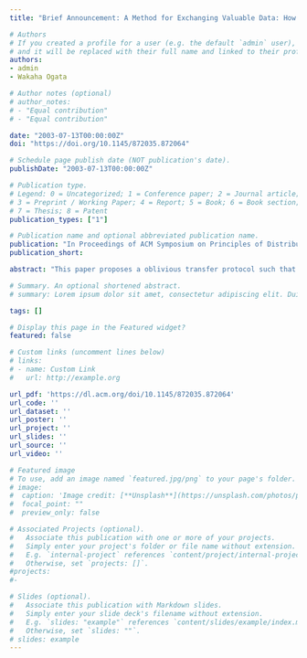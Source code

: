 ```yaml
---
title: "Brief Announcement: A Method for Exchanging Valuable Data: How to Realize Matching Oblivious Transfer"

# Authors
# If you created a profile for a user (e.g. the default `admin` user), write the username (folder name) here
# and it will be replaced with their full name and linked to their profile.
authors:
- admin
- Wakaha Ogata

# Author notes (optional)
# author_notes:
# - "Equal contribution"
# - "Equal contribution"

date: "2003-07-13T00:00:00Z"
doi: "https://doi.org/10.1145/872035.872064"

# Schedule page publish date (NOT publication's date).
publishDate: "2003-07-13T00:00:00Z"

# Publication type.
# Legend: 0 = Uncategorized; 1 = Conference paper; 2 = Journal article;
# 3 = Preprint / Working Paper; 4 = Report; 5 = Book; 6 = Book section;
# 7 = Thesis; 8 = Patent
publication_types: ["1"]

# Publication name and optional abbreviated publication name.
publication: "In Proceedings of ACM Symposium on Principles of Distributed Computing (PODC) 2003, pp. 201. Boston USA: ACM, 2003"
publication_short:

abstract: "This paper proposes a oblivious transfer protocol such that at only the case that some condition of two players hold, data comes from both sides are exchaged each other. This protocol is realazed broadcast channel like using satellite and exechange with consisdering condition. This protocol can be applied to market which exchaged digitalized value such as digitalized cash and digitalized stock, with hiding each players' privacy data like order price and amount of order."

# Summary. An optional shortened abstract.
# summary: Lorem ipsum dolor sit amet, consectetur adipiscing elit. Duis posuere tellus ac convallis placerat. Proin tincidunt magna sed ex sollicitudin condimentum.

tags: []

# Display this page in the Featured widget?
featured: false

# Custom links (uncomment lines below)
# links:
# - name: Custom Link
#   url: http://example.org

url_pdf: 'https://dl.acm.org/doi/10.1145/872035.872064'
url_code: ''
url_dataset: ''
url_poster: ''
url_project: ''
url_slides: ''
url_source: ''
url_video: ''

# Featured image
# To use, add an image named `featured.jpg/png` to your page's folder.
# image:
#  caption: 'Image credit: [**Unsplash**](https://unsplash.com/photos/pLCdAaMFLTE)'
#  focal_point: ""
#  preview_only: false

# Associated Projects (optional).
#   Associate this publication with one or more of your projects.
#   Simply enter your project's folder or file name without extension.
#   E.g. `internal-project` references `content/project/internal-project/index.md`.
#   Otherwise, set `projects: []`.
#projects:
#-

# Slides (optional).
#   Associate this publication with Markdown slides.
#   Simply enter your slide deck's filename without extension.
#   E.g. `slides: "example"` references `content/slides/example/index.md`.
#   Otherwise, set `slides: ""`.
# slides: example
---
```

